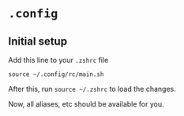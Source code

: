 # `.config`

## Initial setup

Add this line to your `.zshrc` file

```
source ~/.config/rc/main.sh
```

After this, run `source ~/.zshrc` to load the changes.

Now, all aliases, etc should be available for you.

